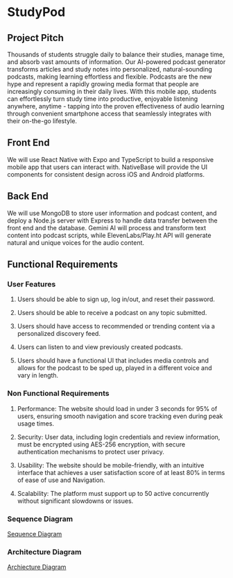 # StudyPod

## Project Pitch

Thousands of students struggle daily to balance their studies, manage time, and absorb vast amounts of information. Our AI-powered podcast generator transforms articles and study notes into personalized, natural-sounding podcasts, making learning effortless and flexible. Podcasts are the new hype and represent a rapidly growing media format that people are increasingly consuming in their daily lives. With this mobile app, students can effortlessly turn study time into productive, enjoyable listening anywhere, anytime - tapping into the proven effectiveness of audio learning through convenient smartphone access that seamlessly integrates with their on-the-go lifestyle.

## Front End

We will use React Native with Expo and TypeScript to build a responsive mobile app that users can interact with. NativeBase will provide the UI components for consistent design across iOS and Android platforms.

## Back End

We will use MongoDB to store user information and podcast content, and deploy a Node.js server with Express to handle data transfer between the front end and the database. Gemini AI will process and transform text content into podcast scripts, while ElevenLabs/Play.ht API will generate natural and unique voices for the audio content.

## Functional Requirements

### User Features

1. Users should be able to sign up, log in/out, and reset their password.

2. Users should be able to receive a podcast on any topic submitted.

3. Users should have access to recommended or trending content via a personalized discovery feed.

4. Users can listen to and view previously created podcasts.

5. Users should have a functional UI that includes media controls and allows for the podcast to be sped up, played in a different voice and vary in length.

### Non Functional Requirements

1. Performance: The website should load in under 3 seconds for 95% of users,
ensuring smooth navigation and score tracking even during peak usage times.

2. Security: User data, including login credentials and review information, must be encrypted using AES-256 encryption, with secure authentication mechanisms to protect user privacy.

3. Usability: The website should be mobile-friendly, with an intuitive interface that achieves a user satisfaction score of at least 80% in terms of ease of use and Navigation.

4. Scalability: The platform must support up to 50 active concurrently without significant slowdowns or issues.

### Sequence Diagram

[Sequence Diagram](SeqDiagram.pdf)

### Architecture Diagram

[Archiecture Diagram](ArchDiagram.pdf)
